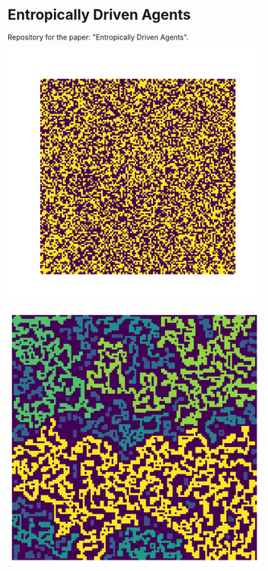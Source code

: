 # Entropically Driven Agents

Repository for the paper: "Entropically Driven Agents".

![Alt text](animated.gif)

![Alt text](fig.png)

